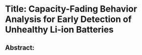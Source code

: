 # Title: Capacity-Fading Behavior Analysis for Early Detection of Unhealthy Li-ion Batteries<br>

## Abstract: